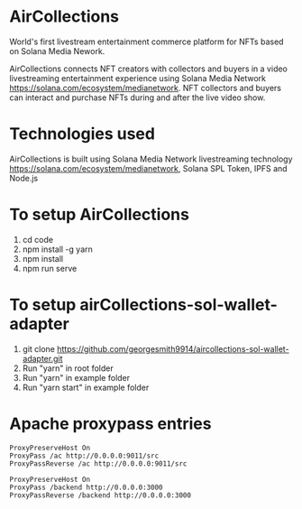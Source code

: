 # AirCollections
World's first livestream entertainment commerce platform for NFTs based on Solana Media Nework.

AirCollections connects NFT creators with collectors and buyers in a video livestreaming entertainment experience using Solana Media Network https://solana.com/ecosystem/medianetwork. NFT collectors and buyers can interact and purchase NFTs during and after the live video show.

# Technologies used
AirCollections is built using Solana Media Network livestreaming technology https://solana.com/ecosystem/medianetwork, Solana SPL Token, IPFS and Node.js

# To setup AirCollections
1. cd code
2. npm install -g yarn
3. npm install
4. npm run serve

# To setup airCollections-sol-wallet-adapter
1. git clone https://github.com/georgesmith9914/aircollections-sol-wallet-adapter.git
2. Run "yarn" in root folder
3. Run "yarn" in example folder
4. Run "yarn start" in example folder

# Apache proxypass entries
    ProxyPreserveHost On
    ProxyPass /ac http://0.0.0.0:9011/src
    ProxyPassReverse /ac http://0.0.0.0:9011/src

    ProxyPreserveHost On
    ProxyPass /backend http://0.0.0.0:3000
    ProxyPassReverse /backend http://0.0.0.0:3000
